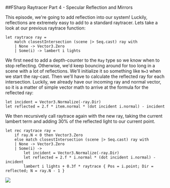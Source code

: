 ##FSharp Raytracer Part 4 - Specular Reflection and Mirrors

This episode, we're going to add reflection into our system! Luckily, reflections are extremely easy to add to a standard raytracer. Lets take a look at our previous raytrace function:

    let raytrace ray =
        match closestIntersection (scene |> Seq.cast) ray with
        | None -> Vector3.Zero
        | Some(i) -> lambert i lights

We first need to add a depth-counter to the `Ray` type so we know when to stop reflecting. Otherwise, we'd keep bouncing around for too long in a scene with a lot of reflections. We'll initialize it so something like `N=3` when we start the ray-cast. Then we'll have to calculate the reflected ray for each intersection. Luckily, we already have our incoming ray and normal vector, so it is a matter of simple vector math to arrive at the formula for the reflected ray:

    let incident = Vector3.Normalize(-ray.Dir)
    let reflected = 2.f * item.normal * (dot incident i.normal) - incident

We then recursively call raytrace again with the new ray, taking the current lambert term and adding 30% of the reflected light to our current point.

    let rec raytrace ray =
        if ray.N < 0 then Vector3.Zero
        else match closestIntersection (scene |> Seq.cast) ray with
        | None -> Vector3.Zero
        | Some(i) -> 
            let incident = Vector3.Normalize(-ray.Dir)
            let reflected = 2.f * i.normal * (dot incident i.normal) - incident
            lambert i lights + 0.3f * raytrace { Pos = i.point; Dir = reflected; N = ray.N - 1 }

![](http://i.imgur.com/V1WZYua.png)
